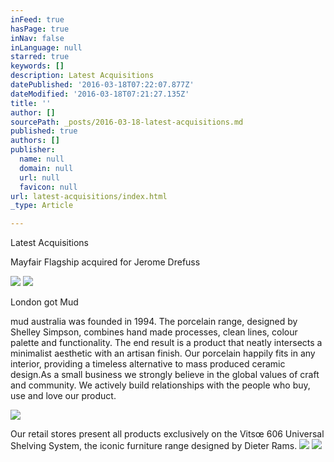 ```yaml
---
inFeed: true
hasPage: true
inNav: false
inLanguage: null
starred: true
keywords: []
description: Latest Acquisitions
datePublished: '2016-03-18T07:22:07.877Z'
dateModified: '2016-03-18T07:21:27.135Z'
title: ''
author: []
sourcePath: _posts/2016-03-18-latest-acquisitions.md
published: true
authors: []
publisher:
  name: null
  domain: null
  url: null
  favicon: null
url: latest-acquisitions/index.html
_type: Article

---
```

Latest Acquisitions

Mayfair Flagship acquired for Jerome Drefuss

  
![](https://the-grid-user-content.s3-us-west-2.amazonaws.com/69fa3206-f73f-456d-a8bb-25102559a3e0.jpg)
![](https://the-grid-user-content.s3-us-west-2.amazonaws.com/acf0317a-69be-4edb-b648-504c930213ee.png)

London got Mud

mud australia was founded in 1994\. The porcelain range, designed by Shelley Simpson, combines hand made processes, clean lines, colour palette and functionality. The end result is a product that neatly intersects a minimalist aesthetic with an artisan finish. Our porcelain happily fits in any interior, providing a timeless alternative to mass produced ceramic design.As a small business we strongly believe in the global values of craft and community. We actively build relationships with the people who buy, use and love our product.

![](https://the-grid-user-content.s3-us-west-2.amazonaws.com/bf04905e-1fc6-46a5-a527-c6898804b088.jpg)

Our retail stores present all products exclusively on the Vitsœ 606 Universal Shelving System, the iconic furniture range designed by Dieter Rams.
![](https://the-grid-user-content.s3-us-west-2.amazonaws.com/9faaca68-6e8f-45b8-b366-56e9db4c76fb.jpg)
![](https://the-grid-user-content.s3-us-west-2.amazonaws.com/c7d21087-76ea-4c4b-bae7-6fd6f2150c4b.jpg)